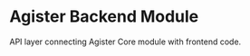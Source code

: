 Agister Backend Module
======================

API layer connecting Agister Core module with frontend code.
